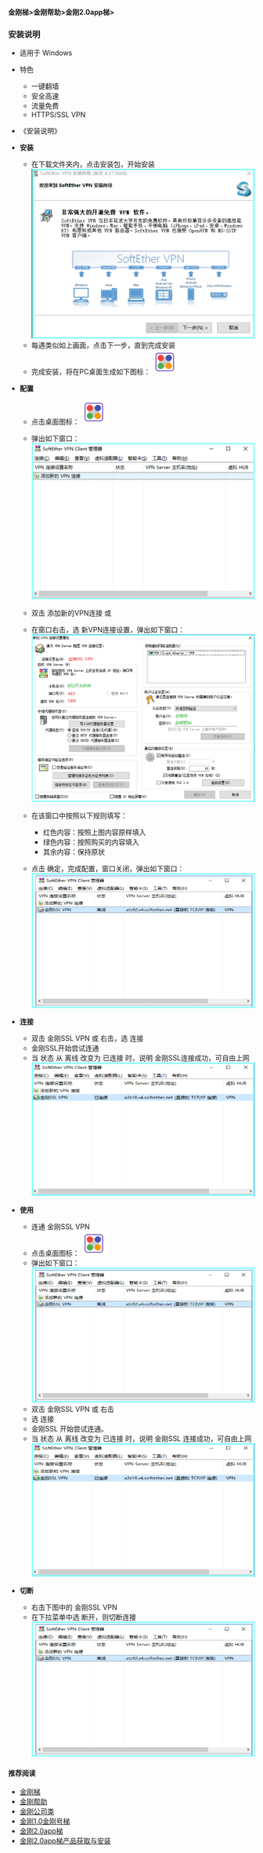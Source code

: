 #### 金刚梯>金刚帮助>金刚2.0app梯>
### 安装说明
- 适用于 Windows

- 特色
  - 一键翻墙
  - 安全高速  
  - 流量免费
  - HTTPS/SSL VPN

- 《安装说明》

- <strong>安装</strong>
    - 在下载文件夹内，点击安装包，开始安装
![Image](安装001B.png)
    - 每遇类似如上画面，点击下一步，直到完成安装
    - 完成安装，将在PC桌面生成如下图标：
![Image](icons8-softether-vpn-50-1.png)

- <strong>配置</strong>
    - 点击桌面图标：
![Image](icons8-softether-vpn-50-1.png)
    - 弹出如下窗口：
![Image](配置001B.png)
    - 双击 添加新的VPN连接
或
    - 在窗口右击，选 新VPN连接设置，弹出如下窗口：
![Image](配置003B.png)

    - 在该窗口中按照以下规则填写：
      - 红色内容：按照上图内容原样填入
      - 绿色内容：按照购买的内容填入
      - 其余内容：保持原状
    - 点击 确定，完成配置，窗口关闭，弹出如下窗口：
![Image](配置005A.png)

- <strong>连接</strong>

    - 双击 金刚SSL VPN 或 右击，选 连接
    - 金刚SSL开始尝试连通
    - 当 状态 从 离线 改变为 已连接 时，说明 金刚SSL连接成功，可自由上网
![Image](配置005.png)

-  <strong>使用</strong>

    - 连通 金刚SSL VPN
    - 点击桌面图标：
![Image](icons8-softether-vpn-50-1.png)
    - 弹出如下窗口：
![Image](配置005A.png)
    - 双击 金刚SSL VPN 或 右击
    - 选 连接
    - 金刚SSL 开始尝试连通。
    - 当 状态 从 离线 改变为 已连接 时，说明 金刚SSL 连接成功，可自由上网
![Image](配置005.png)

-  <strong>切断</strong>
    - 右击下图中的 金刚SSL VPN
    - 在下拉菜单中选 断开，则切断连接
![Image](配置005A.png)



#### 推荐阅读
- [金刚梯](https://github.com/a2zitpro/web/blob/master/dlb.md)
- [金刚帮助](https://github.com/a2zitpro/web/blob/master/list_helpkkvpn.md)
- [金刚公司类](https://github.com/a2zitpro/web/blob/master/list_a2zitpro.md)
- [金刚1.0金刚号梯](https://github.com/a2zitpro/web/blob/master/list_helpkkvpn1.0.md)
- [金刚2.0app梯](https://github.com/a2zitpro/web/blob/master/list_helpkkvpn2.0.md)
- [金刚2.0app梯产品获取与安装](https://github.com/a2zitpro/web/blob/master/list_kkproducts2.0.md)
